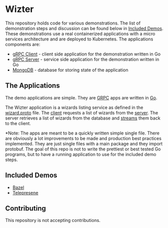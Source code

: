 # Wizter

This repository holds code for various demonstrations. The list of demonstration steps and discussion can be found below in [Included Demos](#included-demos). These demonstrations use a real containerized applications with a micro services architecture and are deployed to Kubernetes. The applications components are:

* [gRPC Client](./cmd/client/main.go) - client side application for the demonstration written in Go
* [gRPC Server](./cmd/server/main.go) - service side application for the demonstration written in Go
* [MongoDB](https://docs.mongodb.com/) - database for storing state of the application

## The Applications

The demo applications are simple. They are [GRPC](https://grpc.io/docs/) apps are written in [Go](https://golang.org).

The Wizter application is a wizards listing service as defined in the [wizard.proto](./wizard/wizard.proto) file. The [client](./cmd/client/main.go) requests a list of wizards from the [server](./cmd/server/main.go). The server retrieves a list of wizards from the database and [streams](https://grpc.io/docs/what-is-grpc/core-concepts/#server-streaming-rpc) them back to the client.

*Note: The apps are meant to be a quickly written simple single file. There are obviously a lot improvements to be made and production best practices implemented. They are just single files with a main package and they import protobuf. The goal of this repo is not to write the prettiest or best tested Go programs, but to have a running application to use for the included demo steps.

## Included Demos

* [Bazel](./demos/06-29-2021-bazel.md)
* [Telepresene](./demos/06-11-2021-telepresence.md)


## Contributing

This repository is not accepting contributions. 